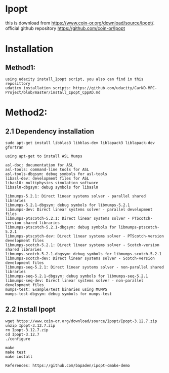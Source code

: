 # Ipopt
this is download from https://www.coin-or.org/download/source/Ipopt/.
official github repository https://github.com/coin-or/Ipopt

# Installation 
## Method1:
	using udacity install_Ipopt script, you also can find in this reposittory
	udaticy installation scripts: https://github.com/udacity/CarND-MPC-Project/blob/master/install_Ipopt_CppAD.md

# Method2:
## 2.1 Dependency installation
	sudo apt-get install libblas3 libblas-dev liblapack3 liblapack-dev gfortran
	
	using apt-get to install ASL Mumps
	
	asl-doc: documentation for ASL
	asl-tools: command-line tools for ASL
	asl-tools-dbgsym: debug symbols for asl-tools
	libasl-dev: development files for ASL
	libasl0: multiphysics simulation software
	libasl0-dbgsym: debug symbols for libasl0

	libmumps-5.2.1: Direct linear systems solver - parallel shared libraries
	libmumps-5.2.1-dbgsym: debug symbols for libmumps-5.2.1
	libmumps-dev: Direct linear systems solver - parallel development files
	libmumps-ptscotch-5.2.1: Direct linear systems solver - PTScotch-version shared libraries
	libmumps-ptscotch-5.2.1-dbgsym: debug symbols for libmumps-ptscotch-5.2.1
	libmumps-ptscotch-dev: Direct linear systems solver - PTScotch-version development files
	libmumps-scotch-5.2.1: Direct linear systems solver - Scotch-version shared libraries
	libmumps-scotch-5.2.1-dbgsym: debug symbols for libmumps-scotch-5.2.1
	libmumps-scotch-dev: Direct linear systems solver - Scotch-version development files
	libmumps-seq-5.2.1: Direct linear systems solver - non-parallel shared libraries
	libmumps-seq-5.2.1-dbgsym: debug symbols for libmumps-seq-5.2.1
	libmumps-seq-dev: Direct linear systems solver - non-parallel development files
	mumps-test: Example/test binaries using MUMPS
	mumps-test-dbgsym: debug symbols for mumps-test

## 2.2 Install Ipopt
	wget https://www.coin-or.org/download/source/Ipopt/Ipopt-3.12.7.zip 
	unzip Ipopt-3.12.7.zip 
	rm Ipopt-3.12.7.zip
	cd Ipopt-3.12.7
	./configure

	make
	make test
	make install

	References: https://github.com/bapaden/ipopt-cmake-demo
